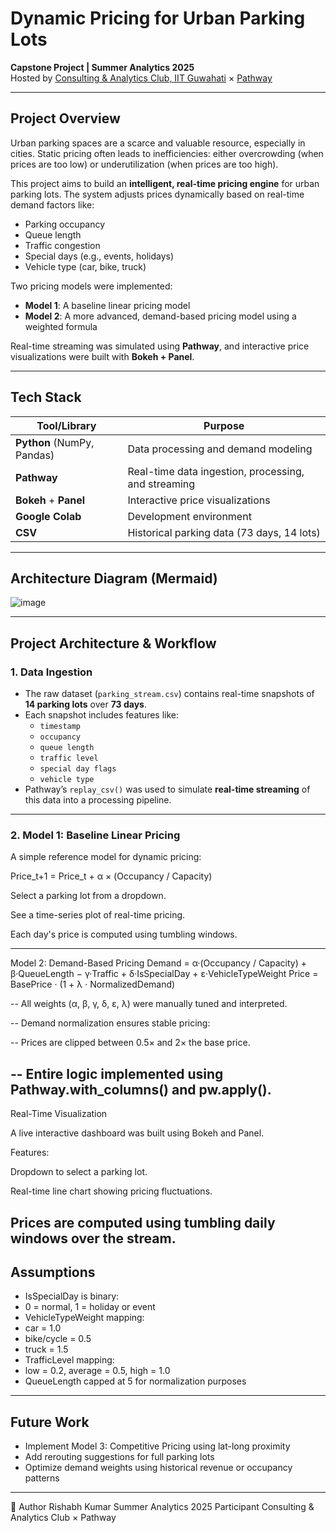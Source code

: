 #  Dynamic Pricing for Urban Parking Lots

**Capstone Project | Summer Analytics 2025**  
Hosted by [Consulting & Analytics Club, IIT Guwahati](https://www.caciitg.com/) × [Pathway](https://pathway.com)

---

##  Project Overview

Urban parking spaces are a scarce and valuable resource, especially in cities. Static pricing often leads to inefficiencies: either overcrowding (when prices are too low) or underutilization (when prices are too high).  

This project aims to build an **intelligent, real-time pricing engine** for urban parking lots. The system adjusts prices dynamically based on real-time demand factors like:

- Parking occupancy
- Queue length
- Traffic congestion
- Special days (e.g., events, holidays)
- Vehicle type (car, bike, truck)

Two pricing models were implemented:
- **Model 1**: A baseline linear pricing model
- **Model 2**: A more advanced, demand-based pricing model using a weighted formula

Real-time streaming was simulated using **Pathway**, and interactive price visualizations were built with **Bokeh + Panel**.

---

##  Tech Stack

| Tool/Library | Purpose |
|--------------|---------|
| **Python** (NumPy, Pandas) | Data processing and demand modeling |
| **Pathway** | Real-time data ingestion, processing, and streaming |
| **Bokeh** + **Panel** | Interactive price visualizations |
| **Google Colab** | Development environment |
| **CSV** | Historical parking data (73 days, 14 lots) |

---

##  Architecture Diagram (Mermaid)

![image](https://github.com/user-attachments/assets/f212536e-f55e-458b-9577-449594110b29)

---
##  Project Architecture & Workflow

### 1. **Data Ingestion**
- The raw dataset (`parking_stream.csv`) contains real-time snapshots of **14 parking lots** over **73 days**.
- Each snapshot includes features like:
  - `timestamp`
  - `occupancy`
  - `queue length`
  - `traffic level`
  - `special day flags`
  - `vehicle type`
- Pathway’s `replay_csv()` was used to simulate **real-time streaming** of this data into a processing pipeline.

-----------------------------------------------------------------------------

### 2. **Model 1: Baseline Linear Pricing**
A simple reference model for dynamic pricing:

Price_t+1 = Price_t + α × (Occupancy / Capacity)



Select a parking lot from a dropdown.

See a time-series plot of real-time pricing.

Each day's price is computed using tumbling windows.

---------------------------------------------------------------------------
Model 2: Demand-Based Pricing
Demand = α·(Occupancy / Capacity) + β·QueueLength − γ·Traffic + δ·IsSpecialDay + ε·VehicleTypeWeight
Price = BasePrice · (1 + λ · NormalizedDemand)

-- All weights (α, β, γ, δ, ε, λ) were manually tuned and interpreted.

-- Demand normalization ensures stable pricing:

-- Prices are clipped between 0.5× and 2× the base price.

-- Entire logic implemented using Pathway.with_columns() and pw.apply().
-------------------------------------------------------------------------------------
Real-Time Visualization

A live interactive dashboard was built using Bokeh and Panel.

Features:

Dropdown to select a parking lot.

Real-time line chart showing pricing fluctuations.

Prices are computed using tumbling daily windows over the stream.
---------------------------------------------------------------------------------------------

## Assumptions
  - IsSpecialDay is binary:
  - 0 = normal, 1 = holiday or event
  - VehicleTypeWeight mapping:
  - car = 1.0
  - bike/cycle = 0.5
  - truck = 1.5
  - TrafficLevel mapping:
  - low = 0.2, average = 0.5, high = 1.0
  - QueueLength capped at 5 for normalization purposes
------------------------------------------------------------------------------------
## Future Work
- Implement Model 3: Competitive Pricing using lat-long proximity
- Add rerouting suggestions for full parking lots
- Optimize demand weights using historical revenue or occupancy patterns

---
👤 Author
Rishabh Kumar
Summer Analytics 2025 Participant
Consulting & Analytics Club × Pathway
